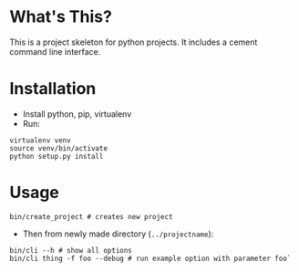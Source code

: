 # What's This?
This is a project skeleton for python projects. It includes a cement command line interface.

# Installation

* Install python, pip, virtualenv
* Run:
~~~~
virtualenv venv
source venv/bin/activate
python setup.py install
~~~~

# Usage

`bin/create_project # creates new project`

* Then from newly made directory (`../projectname`):

~~~~
bin/cli --h # show all options
bin/cli thing -f foo --debug # run example option with parameter foo`
~~~~
